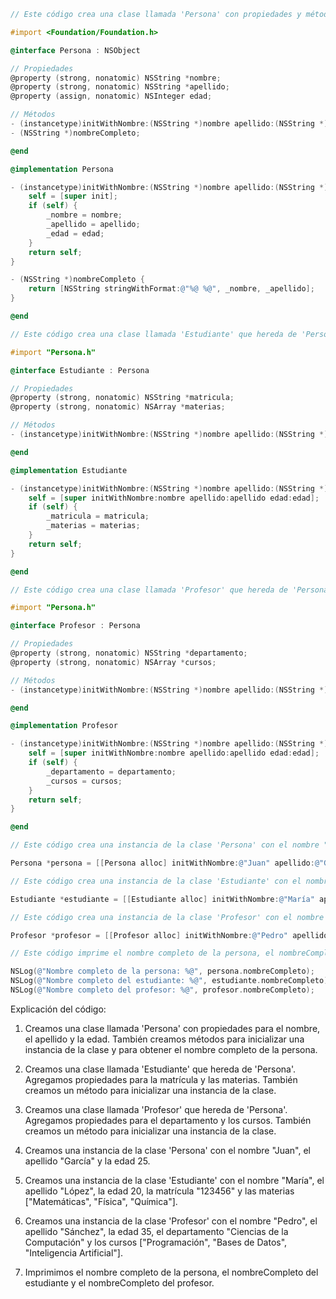 ```objective-c
// Este código crea una clase llamada 'Persona' con propiedades y métodos.

#import <Foundation/Foundation.h>

@interface Persona : NSObject

// Propiedades
@property (strong, nonatomic) NSString *nombre;
@property (strong, nonatomic) NSString *apellido;
@property (assign, nonatomic) NSInteger edad;

// Métodos
- (instancetype)initWithNombre:(NSString *)nombre apellido:(NSString *)apellido edad:(NSInteger)edad;
- (NSString *)nombreCompleto;

@end

@implementation Persona

- (instancetype)initWithNombre:(NSString *)nombre apellido:(NSString *)apellido edad:(NSInteger)edad {
    self = [super init];
    if (self) {
        _nombre = nombre;
        _apellido = apellido;
        _edad = edad;
    }
    return self;
}

- (NSString *)nombreCompleto {
    return [NSString stringWithFormat:@"%@ %@", _nombre, _apellido];
}

@end

// Este código crea una clase llamada 'Estudiante' que hereda de 'Persona'.

#import "Persona.h"

@interface Estudiante : Persona

// Propiedades
@property (strong, nonatomic) NSString *matricula;
@property (strong, nonatomic) NSArray *materias;

// Métodos
- (instancetype)initWithNombre:(NSString *)nombre apellido:(NSString *)apellido edad:(NSInteger)edad matricula:(NSString *)matricula materias:(NSArray *)materias;

@end

@implementation Estudiante

- (instancetype)initWithNombre:(NSString *)nombre apellido:(NSString *)apellido edad:(NSInteger)edad matricula:(NSString *)matricula materias:(NSArray *)materias {
    self = [super initWithNombre:nombre apellido:apellido edad:edad];
    if (self) {
        _matricula = matricula;
        _materias = materias;
    }
    return self;
}

@end

// Este código crea una clase llamada 'Profesor' que hereda de 'Persona'.

#import "Persona.h"

@interface Profesor : Persona

// Propiedades
@property (strong, nonatomic) NSString *departamento;
@property (strong, nonatomic) NSArray *cursos;

// Métodos
- (instancetype)initWithNombre:(NSString *)nombre apellido:(NSString *)apellido edad:(NSInteger)edad departamento:(NSString *)departamento cursos:(NSArray *)cursos;

@end

@implementation Profesor

- (instancetype)initWithNombre:(NSString *)nombre apellido:(NSString *)apellido edad:(NSInteger)edad departamento:(NSString *)departamento cursos:(NSArray *)cursos {
    self = [super initWithNombre:nombre apellido:apellido edad:edad];
    if (self) {
        _departamento = departamento;
        _cursos = cursos;
    }
    return self;
}

@end

// Este código crea una instancia de la clase 'Persona' con el nombre "Juan", el apellido "García" y la edad 25.

Persona *persona = [[Persona alloc] initWithNombre:@"Juan" apellido:@"García" edad:25];

// Este código crea una instancia de la clase 'Estudiante' con el nombre "María", el apellido "López", la edad 20, la matrícula "123456" y las materias ["Matemáticas", "Física", "Química"].

Estudiante *estudiante = [[Estudiante alloc] initWithNombre:@"María" apellido:@"López" edad:20 matricula:@"123456" materias:@[@"Matemáticas", @"Física", @"Química"]];

// Este código crea una instancia de la clase 'Profesor' con el nombre "Pedro", el apellido "Sánchez", la edad 35, el departamento "Ciencias de la Computación" y los cursos ["Programación", "Bases de Datos", "Inteligencia Artificial"].

Profesor *profesor = [[Profesor alloc] initWithNombre:@"Pedro" apellido:@"Sánchez" edad:35 departamento:@"Ciencias de la Computación" cursos:@[@"Programación", @"Bases de Datos", @"Inteligencia Artificial"]];

// Este código imprime el nombre completo de la persona, el nombreCompleto del estudiante y el nombreCompleto del profesor.

NSLog(@"Nombre completo de la persona: %@", persona.nombreCompleto);
NSLog(@"Nombre completo del estudiante: %@", estudiante.nombreCompleto);
NSLog(@"Nombre completo del profesor: %@", profesor.nombreCompleto);
```

Explicación del código:

1. Creamos una clase llamada 'Persona' con propiedades para el nombre, el apellido y la edad. También creamos métodos para inicializar una instancia de la clase y para obtener el nombre completo de la persona.

2. Creamos una clase llamada 'Estudiante' que hereda de 'Persona'. Agregamos propiedades para la matrícula y las materias. También creamos un método para inicializar una instancia de la clase.

3. Creamos una clase llamada 'Profesor' que hereda de 'Persona'. Agregamos propiedades para el departamento y los cursos. También creamos un método para inicializar una instancia de la clase.

4. Creamos una instancia de la clase 'Persona' con el nombre "Juan", el apellido "García" y la edad 25.

5. Creamos una instancia de la clase 'Estudiante' con el nombre "María", el apellido "López", la edad 20, la matrícula "123456" y las materias ["Matemáticas", "Física", "Química"].

6. Creamos una instancia de la clase 'Profesor' con el nombre "Pedro", el apellido "Sánchez", la edad 35, el departamento "Ciencias de la Computación" y los cursos ["Programación", "Bases de Datos", "Inteligencia Artificial"].

7. Imprimimos el nombre completo de la persona, el nombreCompleto del estudiante y el nombreCompleto del profesor.